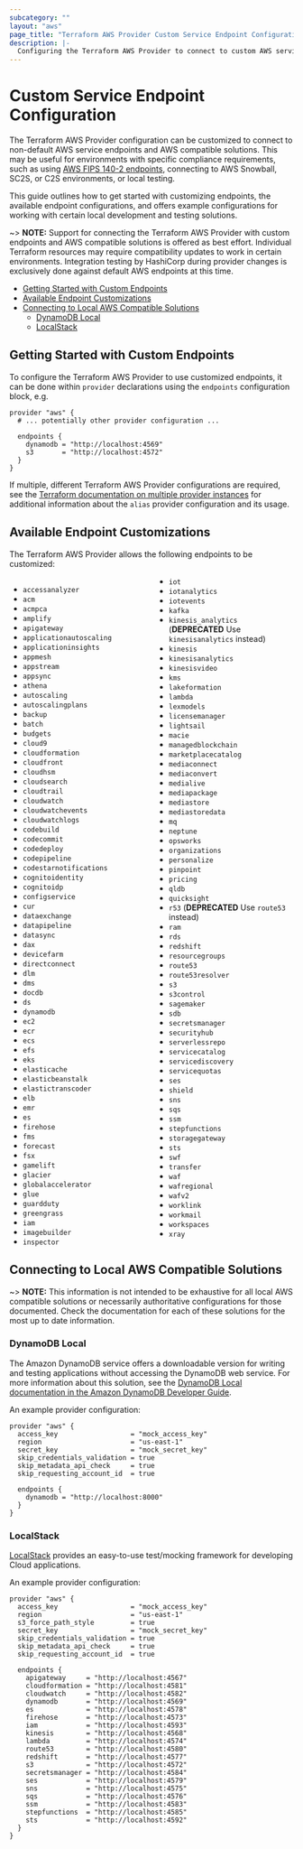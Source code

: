 ```yaml
---
subcategory: ""
layout: "aws"
page_title: "Terraform AWS Provider Custom Service Endpoint Configuration"
description: |-
  Configuring the Terraform AWS Provider to connect to custom AWS service endpoints and AWS compatible solutions.
---
```


# Custom Service Endpoint Configuration

The Terraform AWS Provider configuration can be customized to connect to non-default AWS service endpoints and AWS compatible solutions. This may be useful for environments with specific compliance requirements, such as using [AWS FIPS 140-2 endpoints](https://aws.amazon.com/compliance/fips/), connecting to AWS Snowball, SC2S, or C2S environments, or local testing.

This guide outlines how to get started with customizing endpoints, the available endpoint configurations, and offers example configurations for working with certain local development and testing solutions.

~> **NOTE:** Support for connecting the Terraform AWS Provider with custom endpoints and AWS compatible solutions is offered as best effort. Individual Terraform resources may require compatibility updates to work in certain environments. Integration testing by HashiCorp during provider changes is exclusively done against default AWS endpoints at this time.

<!-- TOC depthFrom:2 -->

- [Getting Started with Custom Endpoints](#getting-started-with-custom-endpoints)
- [Available Endpoint Customizations](#available-endpoint-customizations)
- [Connecting to Local AWS Compatible Solutions](#connecting-to-local-aws-compatible-solutions)
    - [DynamoDB Local](#dynamodb-local)
    - [LocalStack](#localstack)

<!-- /TOC -->

## Getting Started with Custom Endpoints

To configure the Terraform AWS Provider to use customized endpoints, it can be done within `provider` declarations using the `endpoints` configuration block, e.g.

```hcl
provider "aws" {
  # ... potentially other provider configuration ...

  endpoints {
    dynamodb = "http://localhost:4569"
    s3       = "http://localhost:4572"
  }
}
```

If multiple, different Terraform AWS Provider configurations are required, see the [Terraform documentation on multiple provider instances](https://www.terraform.io/docs/configuration/providers.html#alias-multiple-provider-instances) for additional information about the `alias` provider configuration and its usage.

## Available Endpoint Customizations

The Terraform AWS Provider allows the following endpoints to be customized:

<div style="column-width: 14em;">

- `accessanalyzer`
- `acm`
- `acmpca`
- `amplify`
- `apigateway`
- `applicationautoscaling`
- `applicationinsights`
- `appmesh`
- `appstream`
- `appsync`
- `athena`
- `autoscaling`
- `autoscalingplans`
- `backup`
- `batch`
- `budgets`
- `cloud9`
- `cloudformation`
- `cloudfront`
- `cloudhsm`
- `cloudsearch`
- `cloudtrail`
- `cloudwatch`
- `cloudwatchevents`
- `cloudwatchlogs`
- `codebuild`
- `codecommit`
- `codedeploy`
- `codepipeline`
- `codestarnotifications`
- `cognitoidentity`
- `cognitoidp`
- `configservice`
- `cur`
- `dataexchange`
- `datapipeline`
- `datasync`
- `dax`
- `devicefarm`
- `directconnect`
- `dlm`
- `dms`
- `docdb`
- `ds`
- `dynamodb`
- `ec2`
- `ecr`
- `ecs`
- `efs`
- `eks`
- `elasticache`
- `elasticbeanstalk`
- `elastictranscoder`
- `elb`
- `emr`
- `es`
- `firehose`
- `fms`
- `forecast`
- `fsx`
- `gamelift`
- `glacier`
- `globalaccelerator`
- `glue`
- `guardduty`
- `greengrass`
- `iam`
- `imagebuilder`
- `inspector`
- `iot`
- `iotanalytics`
- `iotevents`
- `kafka`
- `kinesis_analytics` (**DEPRECATED** Use `kinesisanalytics` instead)
- `kinesis`
- `kinesisanalytics`
- `kinesisvideo`
- `kms`
- `lakeformation`
- `lambda`
- `lexmodels`
- `licensemanager`
- `lightsail`
- `macie`
- `managedblockchain`
- `marketplacecatalog`
- `mediaconnect`
- `mediaconvert`
- `medialive`
- `mediapackage`
- `mediastore`
- `mediastoredata`
- `mq`
- `neptune`
- `opsworks`
- `organizations`
- `personalize`
- `pinpoint`
- `pricing`
- `qldb`
- `quicksight`
- `r53` (**DEPRECATED** Use `route53` instead)
- `ram`
- `rds`
- `redshift`
- `resourcegroups`
- `route53`
- `route53resolver`
- `s3`
- `s3control`
- `sagemaker`
- `sdb`
- `secretsmanager`
- `securityhub`
- `serverlessrepo`
- `servicecatalog`
- `servicediscovery`
- `servicequotas`
- `ses`
- `shield`
- `sns`
- `sqs`
- `ssm`
- `stepfunctions`
- `storagegateway`
- `sts`
- `swf`
- `transfer`
- `waf`
- `wafregional`
- `wafv2`
- `worklink`
- `workmail`
- `workspaces`
- `xray`

</div>

## Connecting to Local AWS Compatible Solutions

~> **NOTE:** This information is not intended to be exhaustive for all local AWS compatible solutions or necessarily authoritative configurations for those documented. Check the documentation for each of these solutions for the most up to date information.

### DynamoDB Local

The Amazon DynamoDB service offers a downloadable version for writing and testing applications without accessing the DynamoDB web service. For more information about this solution, see the [DynamoDB Local documentation in the Amazon DynamoDB Developer Guide](https://docs.aws.amazon.com/amazondynamodb/latest/developerguide/DynamoDBLocal.html).

An example provider configuration:

```hcl
provider "aws" {
  access_key                  = "mock_access_key"
  region                      = "us-east-1"
  secret_key                  = "mock_secret_key"
  skip_credentials_validation = true
  skip_metadata_api_check     = true
  skip_requesting_account_id  = true

  endpoints {
    dynamodb = "http://localhost:8000"
  }
}
```

### LocalStack

[LocalStack](https://localstack.cloud/) provides an easy-to-use test/mocking framework for developing Cloud applications.

An example provider configuration:

```hcl
provider "aws" {
  access_key                  = "mock_access_key"
  region                      = "us-east-1"
  s3_force_path_style         = true
  secret_key                  = "mock_secret_key"
  skip_credentials_validation = true
  skip_metadata_api_check     = true
  skip_requesting_account_id  = true

  endpoints {
    apigateway     = "http://localhost:4567"
    cloudformation = "http://localhost:4581"
    cloudwatch     = "http://localhost:4582"
    dynamodb       = "http://localhost:4569"
    es             = "http://localhost:4578"
    firehose       = "http://localhost:4573"
    iam            = "http://localhost:4593"
    kinesis        = "http://localhost:4568"
    lambda         = "http://localhost:4574"
    route53        = "http://localhost:4580"
    redshift       = "http://localhost:4577"
    s3             = "http://localhost:4572"
    secretsmanager = "http://localhost:4584"
    ses            = "http://localhost:4579"
    sns            = "http://localhost:4575"
    sqs            = "http://localhost:4576"
    ssm            = "http://localhost:4583"
    stepfunctions  = "http://localhost:4585"
    sts            = "http://localhost:4592"
  }
}
```

